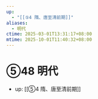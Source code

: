 ```yaml
---
up:
  - "[[⑤4 隋、唐至清前期]]"
aliases:
  - 明代
ctime: 2025-03-01T13:31:17+08:00
mtime: 2025-10-01T11:40:32+08:00
---
```


# ⑤48 明代

- up: [[⑤4 隋、唐至清前期]]
